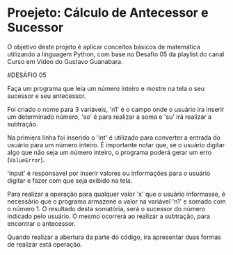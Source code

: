 # Proejeto: Cálculo de Antecessor e Sucessor

O objetivo deste projeto é aplicar conceitos básicos de matemática utilizando a linguagem Python, com base no Desafio 05 da playlist do canal Curso em Vídeo do Gustavo Guanabara.

#DESÁFIO 05

Faça um programa que leia um número inteiro e mostre na tela o seu sucessor e seu antecessor.

Foi criado o nome para 3 variáveis, 'n1' é o campo onde o usuário ira inserir um determinado número, 'so' é para realizar a soma e 'su' irá realizar a subtração.

Na primiera linha foi inserido o 'int' é utilizado para converter a entrada do usuário para um número inteiro. É importante notar que, se o usuário digitar algo que não seja um número inteiro, o programa poderá gerar um erro (`ValueError`). 

'input' é responsavel por inserir valores ou informações para o usuário digitar e fazer com que seja exibido na tela. 

Para realizar a operação para qualquer valor 'x' que o usuário informasse, é necessário que o programa armazene o valor na variável 'n1' e somado com o número 1. O resultado desta somatória, será o sucessor do número indicado pelo usuário.
O mesmo ocorrerá ao realizar a subtração, para encontrar o antecessor. 

Quando realizar a abertura da parte do código, ira apresentar duas formas de realizar está operação. 


